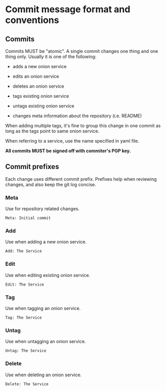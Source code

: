 # Commit message format and conventions

## Commits

Commits MUST be "atomic". A single commit changes one thing and one thing only. Usually it is one of the following:

* adds a new onion service

* edits an onion service

* deletes an onion service

* tags existing onion service

* untags existing onion service

* changes meta information about the repository (i.e. README)

When adding multiple tags, it's fine to group this change in one commit as long as the tags point to same onion service.

When referring to a service, use the name specified in yaml file.

**All commits MUST be signed off with commiter's PGP key.**

## Commit prefixes

Each change uses different commit prefix. Prefixes help when reviewing changes, and also keep the git log concise.

### Meta

Use for repository related changes.

```
Meta: Initial commit
```

### Add

Use when adding a new onion service.

```
Add: The Service
```

### Edit

Use when editing existing onion service.

```
Edit: The Service
```

### Tag

Use when tagging an onion service.

```
Tag: The Service
```

### Untag

Use when untagging an onion service.

```
Untag: The Service
```

### Delete

Use when deleting an onion service.

```
Delete: The Service
```